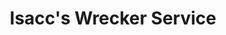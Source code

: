 ---
title: "Isacc's Wrecker Service"
url: /salyersville/isaccs-wrecker-service/
shop: Autowerkstatt
---